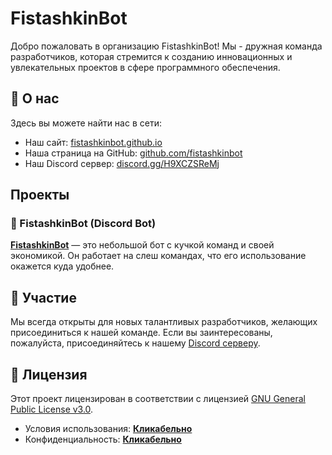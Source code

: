 # FistashkinBot

Добро пожаловать в организацию FistashkinBot! Мы - дружная команда разработчиков, которая стремится к созданию инновационных и увлекательных проектов в сфере программного обеспечения.

## 🌸 О нас
Здесь вы можете найти нас в сети:
- Наш сайт: [fistashkinbot.github.io](https://fistashkinbot.github.io)
- Наша страница на GitHub: [github.com/fistashkinbot](https://github.com/fistashkinbot)
- Наш Discord сервер: [discord.gg/H9XCZSReMj](https://discord.gg/H9XCZSReMj)

## Проекты

### 🐒 FistashkinBot (Discord Bot)
[**FistashkinBot**](https://github.com/fistashkinbot/FistashkinBot-Beta) — это небольшой бот с кучкой команд и своей экономикой. Он работает на слеш командах, что его использование окажется куда удобнее.

## 🥳 Участие
Мы всегда открыты для новых талантливых разработчиков, желающих присоединиться к нашей команде. Если вы заинтересованы, пожалуйста, присоединяйтесь к нашему [Discord серверу](https://discord.gg/H9XCZSReMj).

## 📝 Лицензия
Этот проект лицензирован в соответствии с лицензией [GNU General Public License v3.0](https://github.com/fistashkinbot/.github/blob/main/LICENSE).
* Условия использования: [**Кликабельно**](https://github.com/fistashkinbot/.github/blob/main/TERMS.md)
* Конфиденциальность: [**Кликабельно**](https://github.com/fistashkinbot/.github/blob/main/PRIVACY.md)

